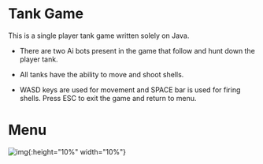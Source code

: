 # Tank Game 

This is a single player tank game written solely on Java.

* There are two Ai bots present in the game that follow and hunt down the player tank. 

* All tanks have the ability to move and shoot shells. 

* WASD keys are used for movement and SPACE bar is used for firing shells. Press ESC to exit the game and return to menu. 


# Menu 

![img](https://github.com/rimanov/TankGame/blob/main/resources/menu.png){:height="10%" width="10%"}
